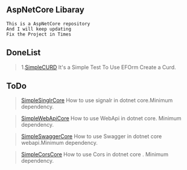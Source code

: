 AspNetCore Libaray
-----------------
```
This is a AspNetCore repository 
And I will keep updating
Fix the Project in Times
```
DoneList
-------------

> 1.[SimpleCURD](/SimpleCURD.md) It's a Simple Test To Use EFOrm Create a Curd.

ToDo
--------------
> [SimpleSinglrCore](/SimpleSignalrCore.md) How to use signalr in dotnet core.Minimum dependency.

> [SimpleWebApiCore](/SimpleWebAPiCore.md)  How to use WebApi in dotnet core. Minimum dependency.

> [SimpleSwaggerCore](/SimpleSwaggerCore.md) How to use Swagger in dotnet core webapi.Minimum dependency.

> [SimpleCorsCore](/SimpleCorCore.md) How to use Cors in dotnet core . Minimum dependency.
